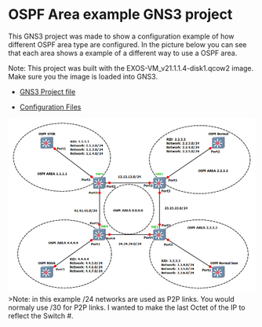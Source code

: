 # OSPF Area example GNS3 project

This GNS3 project was made to show a configuration example of how different OSPF area type are configured.  In the picture below you can see that each area shows a example of a different way to use a OSPF area.

Note: This project was built with the EXOS-VM_v21.1.1.4-disk1.qcow2 image.  Make sure you the image is loaded into GNS3.

* [GNS3 Project file](https://github.com/extremenetworks/Virtual_EXOS/raw/GNS3_VM_templates/gns3_projects/OSPF_areas/OSPFV2.gns3project)

* [Configuration Files](configurations)

<img src="screenshot.png">
>Note: in this example /24 networks are used as P2P links.  You would normaly use /30 for P2P links.  I wanted to make the last Octet of the IP to reflect the Switch #.
